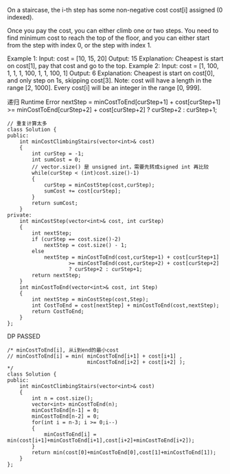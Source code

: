 On a staircase, the i-th step has some non-negative cost cost[i] assigned (0 indexed).

Once you pay the cost, you can either climb one or two steps. You need to find minimum cost to reach the top of the floor, and you can either start from the step with index 0, or the step with index 1.

Example 1:
Input: cost = [10, 15, 20]
Output: 15
Explanation: Cheapest is start on cost[1], pay that cost and go to the top.
Example 2:
Input: cost = [1, 100, 1, 1, 1, 100, 1, 1, 100, 1]
Output: 6
Explanation: Cheapest is start on cost[0], and only step on 1s, skipping cost[3].
Note:
cost will have a length in the range [2, 1000].
Every cost[i] will be an integer in the range [0, 999].

 
递归  Runtime Error 
nextStep = minCostToEnd[curStep+1] + cost[curStep+1] 
        >= minCostToEnd[curStep+2] + cost[curStep+2] 
        ? curStep+2 : curStep+1;
```
// 重复计算太多
class Solution {
public:
    int minCostClimbingStairs(vector<int>& cost) 
    {
        int curStep = -1;
        int sumCost = 0;
        // vector.size() 是 unsigned int，需要先转成signed int 再比较
        while(curStep < (int)cost.size()-1)
        {
        	curStep = minCostStep(cost,curStep);
        	sumCost += cost[curStep];
        }
        return sumCost;
    }
private:
	int minCostStep(vector<int>& cost, int curStep)
	{
        int nextStep;
		if (curStep == cost.size()-2)
			nextStep = cost.size() - 1;
		else
			nextStep = minCostToEnd(cost,curStep+1) + cost[curStep+1] 
        			>= minCostToEnd(cost,curStep+2) + cost[curStep+2] 
        			? curStep+2 : curStep+1;
		return nextStep;
	}
	int minCostToEnd(vector<int>& cost, int Step)
	{
		int nextStep = minCostStep(cost,Step);
		int CostToEnd = cost[nextStep] + minCostToEnd(cost,nextStep);
		return CostToEnd;
	}
};
```

DP PASSED
```
/* minCostToEnd[i], 从i到end的最小cost
// minCostToEnd[i] = min( minCostToEnd[i+1] + cost[i+1] ,
                          minCostToEnd[i+2] + cost[i+2] );
*/
class Solution {
public:
    int minCostClimbingStairs(vector<int>& cost) 
    {
    	int n = cost.size();
    	vector<int> minCostToEnd(n);
    	minCostToEnd[n-1] = 0;
    	minCostToEnd[n-2] = 0;
    	for(int i = n-3; i >= 0;i--)
    	{
    		minCostToEnd[i] = min(cost[i+1]+minCostToEnd[i+1],cost[i+2]+minCostToEnd[i+2]);
    	}
    	return min(cost[0]+minCostToEnd[0],cost[1]+minCostToEnd[1]);
    }
};
```

